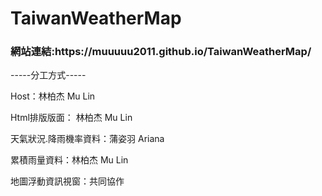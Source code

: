 # TaiwanWeatherMap

<h3>網站連結:https://muuuuu2011.github.io/TaiwanWeatherMap/</h3>

-----分工方式-----<br>

Host：林柏杰 Mu Lin<br>   
 
Html排版版面： 林柏杰 Mu Lin <br> 
 
天氣狀況.降雨機率資料：蒲姿羽 Ariana  <br>
 
累積雨量資料：林柏杰 Mu Lin  <br>
 
地圖浮動資訊視窗：共同協作<br>
